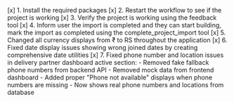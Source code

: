 [x] 1. Install the required packages
[x] 2. Restart the workflow to see if the project is working
[x] 3. Verify the project is working using the feedback tool
[x] 4. Inform user the import is completed and they can start building, mark the import as completed using the complete_project_import tool
[x] 5. Changed all currency displays from ₹ to RS throughout the application
[x] 6. Fixed date display issues showing wrong joined dates by creating comprehensive date utilities
[x] 7. Fixed phone number and location issues in delivery partner dashboard active section:
     - Removed fake fallback phone numbers from backend API
     - Removed mock data from frontend dashboard
     - Added proper "Phone not available" displays when phone numbers are missing
     - Now shows real phone numbers and locations from database
